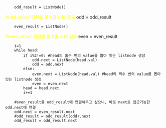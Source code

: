         odd_result = ListNode()
<span style="color:yellow">#odd_result 위치를 옮겨줄 odd 필요</span>
        odd = odd_result 

        even_result = ListNode()
<span style="color:yellow">#even_result 위치를 옮겨줄 odd 필요</span>
        even = even_result 





        i=1
        while head:
            if i%2!=0: #head의 홀수 번의 value를 뽑아 잇는 listnode 생성
                odd.next = ListNode(head.val)
                odd = odd.next 
            else:
                even.next = ListNode(head.val) #head의 짝수 번의 value를 뽑아 잇는 listnode 생성
                even = even.next
            head = head.next
            i+=1

        #even_result를 odd_result에 연결해주고 싶으니, 바로 next로 접근가능한 odd.next에 연결
        odd.next = even_result.next 
        #odd_result = odd_result(odd).next
        odd_result = odd_result.next




